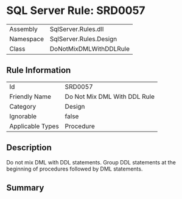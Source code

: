 [This document is automatically generated. All changed made to it WILL be lost]: <>  
  
# SQL Server Rule: SRD0057  
  
|    |    |
|----|----|
| Assembly | SqlServer.Rules.dll   |
| Namespace | SqlServer.Rules.Design |
| Class | DoNotMixDMLWithDDLRule |
  
## Rule Information  
  
|    |    |
|----|----|
| Id | SRD0057 |
| Friendly Name | Do Not Mix DML With DDL Rule |
| Category | Design |
| Ignorable | false |
| Applicable Types | Procedure  |
  
## Description  
  
Do not mix DML with DDL statements. Group DDL statements at the beginning of procedures followed by DML statements.  
  
## Summary  
  
  



